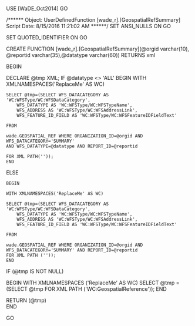 ﻿USE [WaDE_Oct2014]
GO

/****** Object:  UserDefinedFunction [wade_r].[GeospatialRefSummary]    Script Date: 8/15/2016 11:21:02 AM ******/
SET ANSI_NULLS ON
GO

SET QUOTED_IDENTIFIER ON
GO

CREATE FUNCTION [wade_r].[GeospatialRefSummary](@orgid varchar(10), @reportid varchar(35),@datatype varchar(60))
  RETURNS xml

BEGIN

DECLARE @tmp XML;
IF @datatype <> 'ALL'
	BEGIN
	WITH XMLNAMESPACES('ReplaceMe' AS WC)

	SELECT @tmp=(SELECT WFS_DATACATEGORY AS 'WC:WFSType/WC:WFSDataCategory',
		WFS_DATATYPE AS 'WC:WFSType/WC:WFSTypeName',
		WFS_ADDRESS AS 'WC:WFSType/WC:WFSAddressLink',
		WFS_FEATURE_ID_FIELD AS 'WC:WFSType/WC:WFSFeatureIDFieldText'
	
	FROM 
	
	wade.GEOSPATIAL_REF WHERE ORGANIZATION_ID=@orgid AND WFS_DATACATEGORY='SUMMARY' 
	AND WFS_DATATYPE=@datatype AND REPORT_ID=@reportid 
	
	FOR XML PATH(''));
	END
	
ELSE
	
	BEGIN
	
	WITH XMLNAMESPACES('ReplaceMe' AS WC)

	SELECT @tmp=(SELECT WFS_DATACATEGORY AS 'WC:WFSType/WC:WFSDataCategory',
		WFS_DATATYPE AS 'WC:WFSType/WC:WFSTypeName',
		WFS_ADDRESS AS 'WC:WFSType/WC:WFSAddressLink',
		WFS_FEATURE_ID_FIELD AS 'WC:WFSType/WC:WFSFeatureIDFieldText'
	
	FROM 
	
	wade.GEOSPATIAL_REF WHERE ORGANIZATION_ID=@orgid AND WFS_DATACATEGORY='SUMMARY' AND REPORT_ID=@reportid
	FOR XML PATH (''));
	END

IF (@tmp IS NOT NULL)	

BEGIN
WITH XMLNAMESPACES ('ReplaceMe' AS WC)
SELECT @tmp = (SELECT @tmp FOR XML PATH ('WC:GeospatialReference'));
END

RETURN (@tmp)		
END

GO


